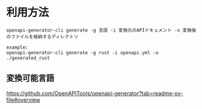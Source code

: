 # 利用方法
```
openapi-generator-cli generate -g 言語 -i 変換元のAPIドキュメント -o 変換後のファイルを格納するディレクトリ

example:
openapi-generator-cli generate -g rust -i openapi.yml -o ./generated_rust
```

## 変換可能言語
https://github.com/OpenAPITools/openapi-generator?tab=readme-ov-file#overview